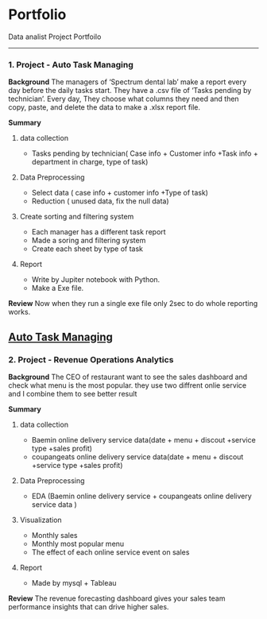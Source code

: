 # Portfolio
Data analist Project Portfoilo

------------------
### 1. Project - Auto Task Managing
 **Background**
The managers of ‘Spectrum dental lab’ make a report every day before the daily tasks start. They have a .csv file of ‘Tasks pending by technician’. 
Every day, They choose what columns they need and then copy, paste, and delete the data to make a .xlsx report file. 
 
 **Summary**
1. data collection
    - Tasks pending by technician( Case info + Customer info +Task info + department in charge, type of task)
   

1. Data Preprocessing
   - Select data ( case info + customer info +Type of task)
    - Reduction ( unused data, fix the null data)
    

1. Create sorting and filtering system 
    - Each manager has a different task report 
    - Made a soring and filtering system
    - Create each sheet by type of task 


1. Report
    - Write by Jupiter notebook with Python.
    - Make a Exe file. 


**Review**
Now when they run a single exe file only 2sec to do whole reporting works.

[Auto Task Managing](https://github.com/joeywon/Portfolio/blob/main/Auto_task_managing.ipynb)
------------------

### 2. Project - Revenue Operations Analytics
 **Background**
The CEO of restaurant want to see the sales dashboard and check what menu is the most popular. they use two diffrent onlie service and I combine them to see better result
 
 **Summary**
1. data collection
    - Baemin online delivery service data(date + menu + discout +service type +sales profit)
    - coupangeats online delivery service data(date + menu + discout +service type +sales profit)
   

1. Data Preprocessing
   - EDA (Baemin online delivery service + coupangeats online delivery service data )
    

1. Visualization
    - Monthly sales
    - Monthly most popular menu
    - The effect of each online service event on sales


1. Report
    - Made by mysql + Tableau


**Review**
The revenue forecasting dashboard gives your sales team performance insights that can drive higher sales.
